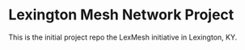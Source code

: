 # Lexington Mesh Network Project

This is the initial project repo the LexMesh initiative in Lexington, KY.
